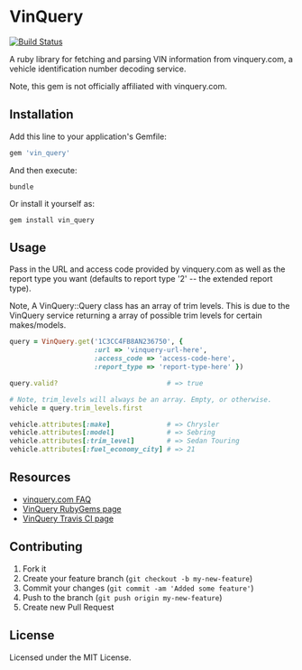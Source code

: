 # VinQuery

[![Build Status](https://travis-ci.org/jyunderwood/vin_query.png?branch=master)](https://travis-ci.org/jyunderwood/vin_query)

A ruby library for fetching and parsing VIN information from vinquery.com, a vehicle identification number decoding service.

Note, this gem is not officially affiliated with vinquery.com.

## Installation

Add this line to your application's Gemfile:

```ruby
gem 'vin_query'
```

And then execute:

    bundle

Or install it yourself as:

    gem install vin_query

## Usage

Pass in the URL and access code provided by vinquery.com as well as the report type you want (defaults to report type '2' -- the extended report type).

Note, A VinQuery::Query class has an array of trim levels. This is due to the VinQuery service returning a array of possible trim levels for certain makes/models.

```ruby
query = VinQuery.get('1C3CC4FB8AN236750', {
                     :url => 'vinquery-url-here',
                     :access_code => 'access-code-here',
                     :report_type => 'report-type-here' })

query.valid?                           # => true

# Note, trim_levels will always be an array. Empty, or otherwise.
vehicle = query.trim_levels.first

vehicle.attributes[:make]              # => Chrysler
vehicle.attributes[:model]             # => Sebring
vehicle.attributes[:trim_level]        # => Sedan Touring
vehicle.attributes[:fuel_economy_city] # => 21
```

## Resources

- [vinquery.com FAQ](http://www.vinquery.com/faq.aspx)
- [VinQuery RubyGems page](https://rubygems.org/gems/vin_query)
- [VinQuery Travis CI page](https://travis-ci.org/jyunderwood/vin_query)

## Contributing

1. Fork it
2. Create your feature branch (`git checkout -b my-new-feature`)
3. Commit your changes (`git commit -am 'Added some feature'`)
4. Push to the branch (`git push origin my-new-feature`)
5. Create new Pull Request

## License

Licensed under the MIT License.

